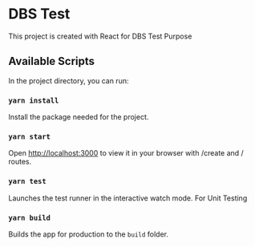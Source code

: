 # DBS Test

This project is created with React for DBS Test Purpose

## Available Scripts

In the project directory, you can run:


### `yarn install`

Install the package needed for the project.

### `yarn start`

Open [http://localhost:3000](http://localhost:3000) to view it in your browser with /create and / routes.

### `yarn test`

Launches the test runner in the interactive watch mode. For Unit Testing

### `yarn build`

Builds the app for production to the `build` folder.

